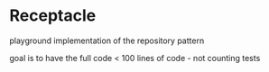 Receptacle
===

playground implementation of the repository pattern

goal is to have the full code < 100 lines of code - not counting tests
